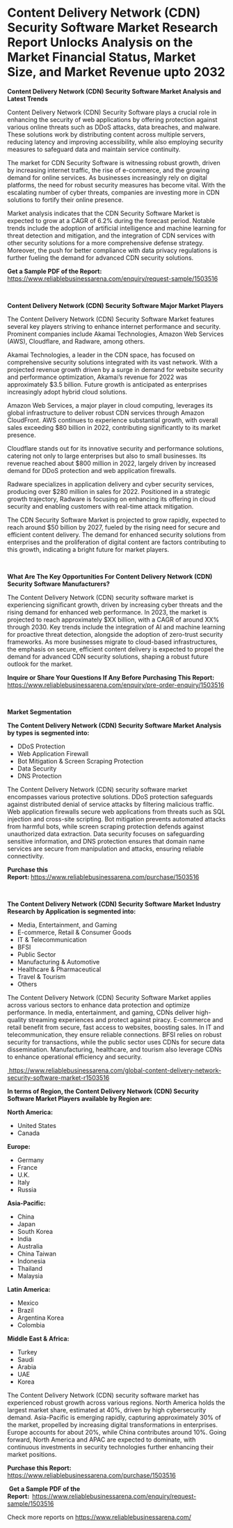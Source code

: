 <p><h1>Content Delivery Network (CDN) Security Software Market Research Report Unlocks Analysis on the Market Financial Status, Market Size, and Market Revenue upto 2032</h1></p><p><strong>Content Delivery Network (CDN) Security Software Market Analysis and Latest Trends</strong></p>
<p><p>Content Delivery Network (CDN) Security Software plays a crucial role in enhancing the security of web applications by offering protection against various online threats such as DDoS attacks, data breaches, and malware. These solutions work by distributing content across multiple servers, reducing latency and improving accessibility, while also employing security measures to safeguard data and maintain service continuity. </p><p>The market for CDN Security Software is witnessing robust growth, driven by increasing internet traffic, the rise of e-commerce, and the growing demand for online services. As businesses increasingly rely on digital platforms, the need for robust security measures has become vital. With the escalating number of cyber threats, companies are investing more in CDN solutions to fortify their online presence.</p><p>Market analysis indicates that the CDN Security Software Market is expected to grow at a CAGR of 6.2% during the forecast period. Notable trends include the adoption of artificial intelligence and machine learning for threat detection and mitigation, and the integration of CDN services with other security solutions for a more comprehensive defense strategy. Moreover, the push for better compliance with data privacy regulations is further fueling the demand for advanced CDN security solutions.</p></p>
<p><strong>Get a Sample PDF of the Report:&nbsp;</strong> <a href="https://www.reliablebusinessarena.com/enquiry/request-sample/1503516?utm_campaign=3200&utm_medium=2&utm_source=Github&utm_content=ia&utm_term=11032025&utm_id=content-delivery-network-cdn-security-software">https://www.reliablebusinessarena.com/enquiry/request-sample/1503516</a></p>
<p>&nbsp;</p>
<p><strong>Content Delivery Network (CDN) Security Software Major Market Players</strong></p>
<p><p>The Content Delivery Network (CDN) Security Software Market features several key players striving to enhance internet performance and security. Prominent companies include Akamai Technologies, Amazon Web Services (AWS), Cloudflare, and Radware, among others.</p><p>Akamai Technologies, a leader in the CDN space, has focused on comprehensive security solutions integrated with its vast network. With a projected revenue growth driven by a surge in demand for website security and performance optimization, Akamai’s revenue for 2022 was approximately $3.5 billion. Future growth is anticipated as enterprises increasingly adopt hybrid cloud solutions.</p><p>Amazon Web Services, a major player in cloud computing, leverages its global infrastructure to deliver robust CDN services through Amazon CloudFront. AWS continues to experience substantial growth, with overall sales exceeding $80 billion in 2022, contributing significantly to its market presence.</p><p>Cloudflare stands out for its innovative security and performance solutions, catering not only to large enterprises but also to small businesses. Its revenue reached about $800 million in 2022, largely driven by increased demand for DDoS protection and web application firewalls.</p><p>Radware specializes in application delivery and cyber security services, producing over $280 million in sales for 2022. Positioned in a strategic growth trajectory, Radware is focusing on enhancing its offering in cloud security and enabling customers with real-time attack mitigation.</p><p>The CDN Security Software Market is projected to grow rapidly, expected to reach around $50 billion by 2027, fueled by the rising need for secure and efficient content delivery. The demand for enhanced security solutions from enterprises and the proliferation of digital content are factors contributing to this growth, indicating a bright future for market players.</p></p>
<p>&nbsp;</p>
<p><strong>What Are The Key Opportunities For Content Delivery Network (CDN) Security Software Manufacturers?</strong></p>
<p><p>The Content Delivery Network (CDN) security software market is experiencing significant growth, driven by increasing cyber threats and the rising demand for enhanced web performance. In 2023, the market is projected to reach approximately $XX billion, with a CAGR of around XX% through 2030. Key trends include the integration of AI and machine learning for proactive threat detection, alongside the adoption of zero-trust security frameworks. As more businesses migrate to cloud-based infrastructures, the emphasis on secure, efficient content delivery is expected to propel the demand for advanced CDN security solutions, shaping a robust future outlook for the market.</p></p>
<p><strong>Inquire or Share Your Questions If Any Before Purchasing This Report:</strong> <a href="https://www.reliablebusinessarena.com/enquiry/pre-order-enquiry/1503516?utm_campaign=3200&utm_medium=2&utm_source=Github&utm_content=ia&utm_term=11032025&utm_id=content-delivery-network-cdn-security-software">https://www.reliablebusinessarena.com/enquiry/pre-order-enquiry/1503516</a></p>
<p>&nbsp;</p>
<p><strong>Market Segmentation</strong></p>
<p><strong>The Content Delivery Network (CDN) Security Software Market Analysis by types is segmented into:</strong></p>
<p><ul><li>DDoS Protection</li><li>Web Application Firewall</li><li>Bot Mitigation & Screen Scraping Protection</li><li>Data Security</li><li>DNS Protection</li></ul></p>
<p><p>The Content Delivery Network (CDN) security software market encompasses various protective solutions. DDoS protection safeguards against distributed denial of service attacks by filtering malicious traffic. Web application firewalls secure web applications from threats such as SQL injection and cross-site scripting. Bot mitigation prevents automated attacks from harmful bots, while screen scraping protection defends against unauthorized data extraction. Data security focuses on safeguarding sensitive information, and DNS protection ensures that domain name services are secure from manipulation and attacks, ensuring reliable connectivity.</p></p>
<p><strong>Purchase this Report:&nbsp;</strong><a href="https://www.reliablebusinessarena.com/purchase/1503516?utm_campaign=3200&utm_medium=2&utm_source=Github&utm_content=ia&utm_term=11032025&utm_id=content-delivery-network-cdn-security-software">https://www.reliablebusinessarena.com/purchase/1503516</a></p>
<p>&nbsp;</p>
<p><strong>The Content Delivery Network (CDN) Security Software Market Industry Research by Application is segmented into:</strong></p>
<p><ul><li>Media, Entertainment, and Gaming</li><li>E-commerce, Retail & Consumer Goods</li><li>IT & Telecommunication</li><li>BFSI</li><li>Public Sector</li><li>Manufacturing & Automotive</li><li>Healthcare & Pharmaceutical</li><li>Travel & Tourism</li><li>Others</li></ul></p>
<p><p>The Content Delivery Network (CDN) Security Software Market applies across various sectors to enhance data protection and optimize performance. In media, entertainment, and gaming, CDNs deliver high-quality streaming experiences and protect against piracy. E-commerce and retail benefit from secure, fast access to websites, boosting sales. In IT and telecommunication, they ensure reliable connections. BFSI relies on robust security for transactions, while the public sector uses CDNs for secure data dissemination. Manufacturing, healthcare, and tourism also leverage CDNs to enhance operational efficiency and security.</p></p>
<p><a href="https://www.reliablebusinessarena.com/global-content-delivery-network-security-software-market-r1503516?utm_campaign=3200&utm_medium=2&utm_source=Github&utm_content=ia&utm_term=11032025&utm_id=content-delivery-network-cdn-security-software">&nbsp;https://www.reliablebusinessarena.com/global-content-delivery-network-security-software-market-r1503516</a></p>
<p><strong>In terms of Region, the Content Delivery Network (CDN) Security Software Market Players available by Region are:</strong></p>
<p>
    <p> <strong> North America: </strong>
        <ul>
            <li>United States</li>
            <li>Canada</li>
        </ul>
        </p> 
    <p> <strong> Europe: </strong>
        <ul>
            <li>Germany</li>
            <li>France</li>
            <li>U.K.</li>
            <li>Italy</li>
            <li>Russia</li>
        </ul>
        </p> 
    <p> <strong> Asia-Pacific: </strong>
        <ul>
            <li>China</li>
            <li>Japan</li>
            <li>South Korea</li>
            <li>India</li>
            <li>Australia</li>
            <li>China Taiwan</li>
            <li>Indonesia</li>
            <li>Thailand</li>
            <li>Malaysia</li>
        </ul>
        </p> 
    <p> <strong> Latin America: </strong>
        <ul>
            <li>Mexico</li>
            <li>Brazil</li>
            <li>Argentina Korea</li>
            <li>Colombia</li>
        </ul>
        </p> 
    <p> <strong> Middle East & Africa: </strong>
        <ul>
            <li>Turkey</li>
            <li>Saudi</li>
            <li>Arabia</li>
            <li>UAE</li>
            <li>Korea</li>
        </ul>
    </p>
    </p>
<p><p>The Content Delivery Network (CDN) security software market has experienced robust growth across various regions. North America holds the largest market share, estimated at 40%, driven by high cybersecurity demand. Asia-Pacific is emerging rapidly, capturing approximately 30% of the market, propelled by increasing digital transformations in enterprises. Europe accounts for about 20%, while China contributes around 10%. Going forward, North America and APAC are expected to dominate, with continuous investments in security technologies further enhancing their market positions.</p></p>
<p><strong>Purchase this Report: </strong><a href="https://www.reliablebusinessarena.com/purchase/1503516?utm_campaign=3200&utm_medium=2&utm_source=Github&utm_content=ia&utm_term=11032025&utm_id=content-delivery-network-cdn-security-software">https://www.reliablebusinessarena.com/purchase/1503516</a></p>
<p>&nbsp;<strong>Get a Sample PDF of the Report:&nbsp;&nbsp;</strong><a href="https://www.reliablebusinessarena.com/enquiry/request-sample/1503516?utm_campaign=3200&utm_medium=2&utm_source=Github&utm_content=ia&utm_term=11032025&utm_id=content-delivery-network-cdn-security-software">https://www.reliablebusinessarena.com/enquiry/request-sample/1503516</a></p>
<p><strong></strong></p>
<p>Check more reports on <a href="https://www.reliablebusinessarena.com/?utm_campaign=3200&utm_medium=2&utm_source=Github&utm_content=ia&utm_term=11032025&utm_id=content-delivery-network-cdn-security-software">https://www.reliablebusinessarena.com/</a></p>